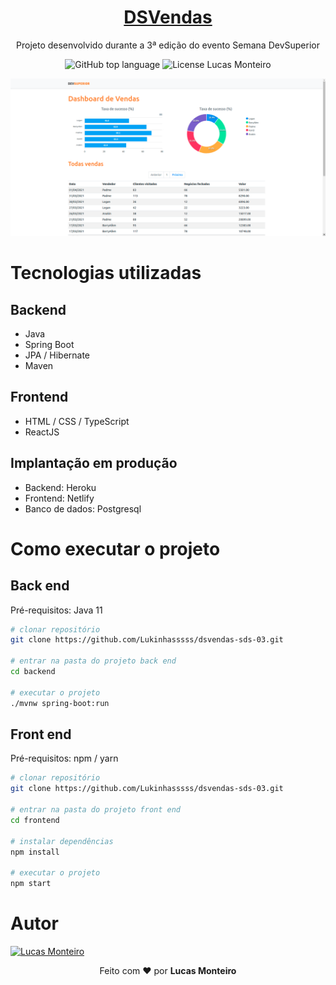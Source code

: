 <div align="center">
  <a href="https://dsvendas-lucasmonteiro.netlify.app/">
    <h1>DSVendas</h1>
  </a>
  <p>Projeto desenvolvido durante a 3ª edição do evento Semana DevSuperior</p>
  <p>
    <img alt="GitHub top language" src="https://img.shields.io/github/languages/top/Lukinhasssss/dsvendas-sds-03?color=%23483D8B">
    <img alt="License Lucas Monteiro" src="https://img.shields.io/github/license/Lukinhasssss/dsvendas-sds-03?color=%23483D8B">
  </p>
</div>

<div align="center">
  <img src="https://github.com/Lukinhasssss/assets/blob/main/dsvendas/dsvendas.png" />
</div>

# Tecnologias utilizadas
## Backend
- Java
- Spring Boot
- JPA / Hibernate
- Maven
## Frontend
- HTML / CSS / TypeScript
- ReactJS
## Implantação em produção
- Backend: Heroku
- Frontend: Netlify
- Banco de dados: Postgresql

# Como executar o projeto

## Back end
Pré-requisitos: Java 11

```bash
# clonar repositório
git clone https://github.com/Lukinhasssss/dsvendas-sds-03.git

# entrar na pasta do projeto back end
cd backend

# executar o projeto
./mvnw spring-boot:run
```

## Front end
Pré-requisitos: npm / yarn

```bash
# clonar repositório
git clone https://github.com/Lukinhasssss/dsvendas-sds-03.git

# entrar na pasta do projeto front end
cd frontend

# instalar dependências
npm install

# executar o projeto
npm start
```

# Autor

<a href="https://www.linkedin.com/in/dev-lucasmonteiro/">
  <img
     src="https://avatars.githubusercontent.com/u/60019382?v=4"
     alt="Lucas Monteiro"
     width="80"
   />
<a/>

<p align="center">Feito com ❤ por <b>Lucas Monteiro</b></p>
